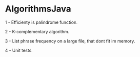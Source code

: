 # AlgorithmsJava

1 - Efficienty is palindrome function.

2 - K-complementary algorithm.

3 - List phrase frequency on a large file, that dont fit im memory.

4 - Unit tests.
